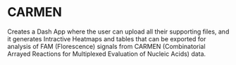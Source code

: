 # CARMEN
Creates a Dash App where the user can upload all their supporting files, and it generates Intractive Heatmaps and tables that can be exported for analysis of FAM (Florescence) signals from CARMEN (Combinatorial Arrayed Reactions for Multiplexed Evaluation of Nucleic Acids) data.
